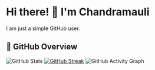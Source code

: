 # Hi there! 👋 I'm Chandramauli  

I am just a simple GitHub user. 

## 🚀 GitHub Overview

![GitHub Stats](https://github-readme-stats.vercel.app/api?username=Chandramauli-Arm64&show_icons=true&theme=tokyonight)
[![GitHub Streak](https://streak-stats.demolab.com/?user=Chandramauli-Arm64&theme=ambient-gradient)](https://git.io/streak-stats)
![GitHub Activity Graph](https://github-readme-activity-graph.vercel.app/graph?username=Chandramauli-Arm64&theme=tokyo-night)
